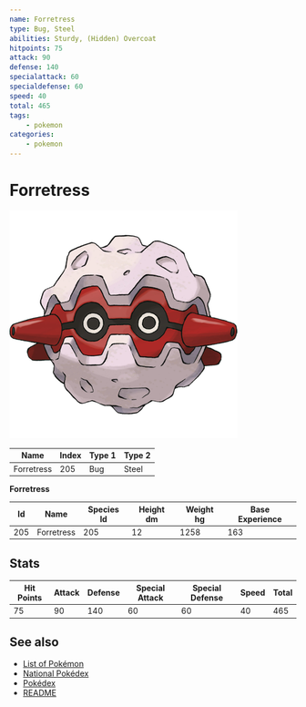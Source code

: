 ```yaml
---
name: Forretress
type: Bug, Steel
abilities: Sturdy, (Hidden) Overcoat
hitpoints: 75
attack: 90
defense: 140
specialattack: 60
specialdefense: 60
speed: 40
total: 465
tags:
    - pokemon
categories:
    - pokemon
---
```


# Forretress


![Forretress](images/205.png)

| **Name** | **Index** | **Type 1** | **Type 2** |
|----|----|----|----|
| Forretress | 205 | Bug | Steel  |

**Forretress** 




| **Id** | **Name** | **Species Id** | **Height dm** | **Weight hg** | **Base Experience** |
|--------|----------|----------------|------------|------------|---------------------|
| 205 | Forretress | 205 | 12 | 1258 | 163 |



## Stats

| **Hit Points** | **Attack** | **Defense** | **Special Attack** | **Special Defense** | **Speed** | **Total** |
|----------------|------------|-------------|--------------------|---------------------|-----------|-----------|
| 75 | 90 | 140 | 60 | 60 | 40 | 465 |

## See also

- [List of Pokémon](../pokemon.md)
- [National Pokédex](../national_pokedex.md)
- [Pokédex](../pokedex.md)
- [README](../README.md)

